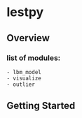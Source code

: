 # lestpy

## Overview
### list of modules:
    - lbm_model
    - visualize
    - outlier

## Getting Started


